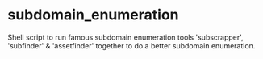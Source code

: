 # subdomain_enumeration
Shell script to run famous subdomain enumeration tools 'subscrapper', 'subfinder' &amp; 'assetfinder' together to do a better subdomain enumeration.
